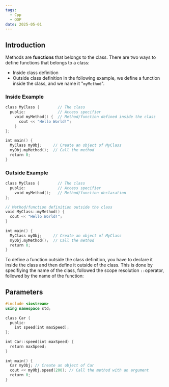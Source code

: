 ```yaml
---
tags:
  - Cpp
  - OOP
date: 2025-05-01
---
```

## Introduction 
Methods are **functions** that belongs to the class.
There are two ways to define functions that belongs to a class:
- Inside class definition
- Outside class definition
In the following example, we define a function inside the class, and we name it "`myMethod`".
### Inside Example
```cpp
class MyClass {        // The class  
  public:              // Access specifier  
    void myMethod() {  // Method/function defined inside the class  
      cout << "Hello World!";  
    }  
};  
  
int main() {  
  MyClass myObj;     // Create an object of MyClass  
  myObj.myMethod();  // Call the method  
  return 0;  
}
```
### Outside Example
```cpp
class MyClass {        // The class  
  public:              // Access specifier  
    void myMethod();   // Method/function declaration  
};  
  
// Method/function definition outside the class  
void MyClass::myMethod() {  
  cout << "Hello World!";  
}  
  
int main() {  
  MyClass myObj;     // Create an object of MyClass  
  myObj.myMethod();  // Call the method  
  return 0;  
}
```
To define a function outside the class definition, you have to declare it inside the class and then define it outside of the class. This is done by specifiying the name of the class, followed the scope resolution `::`operator, followed by the name of the function:
## Parameters
```cpp
#include <iostream>  
using namespace std;  
  
class Car {  
  public:  
    int speed(int maxSpeed);  
};  
  
int Car::speed(int maxSpeed) {  
  return maxSpeed;  
}  
  
int main() {  
  Car myObj; // Create an object of Car  
  cout << myObj.speed(200); // Call the method with an argument  
  return 0;  
}
```

